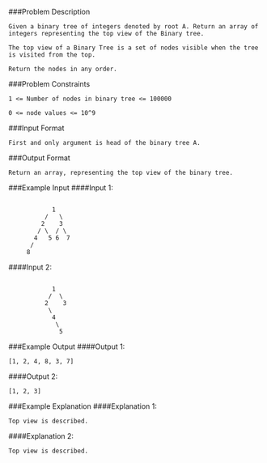 ###Problem Description
```
Given a binary tree of integers denoted by root A. Return an array of integers representing the top view of the Binary tree.

The top view of a Binary Tree is a set of nodes visible when the tree is visited from the top.

Return the nodes in any order.
```


###Problem Constraints
```
1 <= Number of nodes in binary tree <= 100000

0 <= node values <= 10^9
```


###Input Format
```
First and only argument is head of the binary tree A.
```



###Output Format
```
Return an array, representing the top view of the binary tree.
```


###Example Input
####Input 1:
```

            1
          /   \
         2    3
        / \  / \
       4   5 6  7
      /
     8 
```
####Input 2:
```

            1
           /  \
          2    3
           \
            4
             \
              5

```
###Example Output
####Output 1:

```
[1, 2, 4, 8, 3, 7]
```
####Output 2:

```
[1, 2, 3]
```


###Example Explanation
####Explanation 1:

```
Top view is described.
```
####Explanation 2:

```
Top view is described.
```